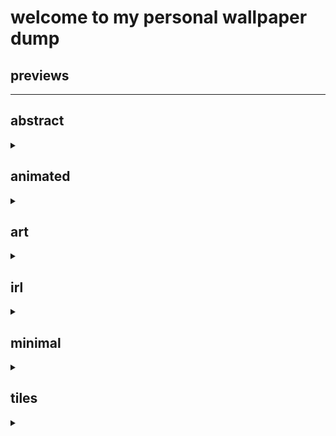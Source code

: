 
# welcome to my personal wallpaper dump

## previews
<hr>
<p align="center">


## abstract
<details><summary></summary>
<img src="./abstract/unknown-8.jpg" title="unknown-8"><br>
<img src="./abstract/desert-red-sky.png" title="desert-red-sky"><br>
<img src="./abstract/yr0hnkoeccv81.png" title="yr0hnkoeccv81"><br>
<img src="./abstract/abstract-magic-spiral-cropped.jpg" title="abstract-magic-spiral-cropped"><br>
<img src="./abstract/qvidibf92gx81.png" title="qvidibf92gx81"><br>
<img src="./abstract/wallpaper.png" title="wallpaper"><br>
<img src="./abstract/bg.png" title="bg"><br>
</details>


## animated
<details><summary></summary>
<img src="./animated/ezgif-1-66eeb45a6b.gif" title="ezgif-1-66eeb45a6b"><br>
<img src="./animated/c03628e7339e0d492cdd077acb6a9e8f.gif.4b63ca2ca677631f5c35f11c00ecf8b4.gif" title="c03628e7339e0d492cdd077acb6a9e8f.gif.4b63ca2ca677631f5c35f11c00ecf8b4"><br>
<img src="./animated/28a1e36191eb43fae5347624b17edf10.gif" title="28a1e36191eb43fae5347624b17edf10"><br>
<img src="./animated/3512803(1).gif" title="3512803(1)"><br>
<img src="./animated/4.gif" title="4"><br>
</details>


## art
<details><summary></summary>
<img src="./art/surendra-rajawat-tohf8492.jpg" title="surendra-rajawat-tohf8492"><br>
<img src="./art/PokePattern.png" title="PokePattern"><br>
<img src="./art/whale_cloud.jpg" title="whale_cloud"><br>
<img src="./art/street-tn.png" title="street-tn"><br>
<img src="./art/unknown-4.png" title="unknown-4"><br>
<img src="./art/pink_minimal.png" title="pink_minimal"><br>
<img src="./art/mountan-orange.png" title="mountan-orange"><br>
<img src="./art/wp8629994.png" title="wp8629994"><br>
<img src="./art/neon-shacks-tn.png" title="neon-shacks-tn"><br>
<img src="./art/forest-greeeen.jpg" title="forest-greeeen"><br>
<img src="./art/house-forest.jpg" title="house-forest"><br>
<img src="./art/henrique-mueller-henrique-mueller-lofi-funcc-01.jpg" title="henrique-mueller-henrique-mueller-lofi-funcc-01"><br>
<img src="./art/sparkle_sand.jpg" title="sparkle_sand"><br>
<img src="./art/28821cafe563856cc8cdb07d12c61e88.png" title="28821cafe563856cc8cdb07d12c61e88"><br>
<img src="./art/ElCheapoTatooine.jpg" title="ElCheapoTatooine"><br>
<img src="./art/orange-somthing.png" title="orange-somthing"><br>
<img src="./art/BG_Mammoth.jpg" title="BG_Mammoth"><br>
<img src="./art/town-shootingstar.png" title="town-shootingstar"><br>
<img src="./art/aenami_orange.jpg" title="aenami_orange"><br>
<img src="./art/peakpx_21.jpg" title="peakpx_21"><br>
<img src="./art/wallpaperbetter.com_1920x1080.jpg" title="wallpaperbetter.com_1920x1080"><br>
<img src="./art/RainyDay.png" title="RainyDay"><br>
<img src="./art/night_forest.jpg" title="night_forest"><br>
<img src="./art/indoor_garden.jpg" title="indoor_garden"><br>
<img src="./art/the-frontier-a-painting-by-me-19201200.jpg" title="the-frontier-a-painting-by-me-19201200"><br>
<img src="./art/pixel-art-4-192010801.png" title="pixel-art-4-192010801"><br>
<img src="./art/320369a232abb8881c410a9500aee346.jpg" title="320369a232abb8881c410a9500aee346"><br>
<img src="./art/lantern.png" title="lantern"><br>
<img src="./art/WallpaperDog-10819503.jpg" title="WallpaperDog-10819503"><br>
<img src="./art/c4db1e3433e0bf2b.jpg" title="c4db1e3433e0bf2b"><br>
<img src="./art/matchmaking-valorant.jpg" title="matchmaking-valorant"><br>
<img src="./art/20220519_140541.jpg" title="20220519_140541"><br>
<img src="./art/sky.jpg" title="sky"><br>
<img src="./art/new-wall.jpg" title="new-wall"><br>
<img src="./art/19.png" title="19"><br>
<img src="./art/a.jpg" title="a"><br>
<img src="./art/orange-clouds-swirl.jpg" title="orange-clouds-swirl"><br>
<img src="./art/clouds.jpg" title="clouds"><br>
<img src="./art/lake-purple.jpg" title="lake-purple"><br>
<img src="./art/bench.png" title="bench"><br>
<img src="./art/voyager-shierro-yestalgia-chill-villle.jpg" title="voyager-shierro-yestalgia-chill-villle"><br>
<img src="./art/red_sea_wallpaper.jpg" title="red_sea_wallpaper"><br>
<img src="./art/purple_bicycle.jpg" title="purple_bicycle"><br>
<img src="./art/city-scape.png" title="city-scape"><br>
<img src="./art/mountain-nearcity.png" title="mountain-nearcity"><br>
<img src="./art/boat_on_clouds.jpg" title="boat_on_clouds"><br>
<img src="./art/fox.jpg" title="fox"><br>
<img src="./art/2e098012-min.png" title="2e098012-min"><br>
<img src="./art/ch4.png" title="ch4"><br>
<img src="./art/mountain.png" title="mountain"><br>
<img src="./art/alena-aenami-endless-1k.jpg" title="alena-aenami-endless-1k"><br>
<img src="./art/4208123.jpg" title="4208123"><br>
<img src="./art/whale.jpg" title="whale"><br>
<img src="./art/wp5864568-pastel-sky-wallpapers.jpg" title="wp5864568-pastel-sky-wallpapers"><br>
<img src="./art/village_mountains.jpg" title="village_mountains"><br>
<img src="./art/tall-palm-trees-under-purple-sky.jpg" title="tall-palm-trees-under-purple-sky"><br>
<img src="./art/88362193_p0_master1200.jpg" title="88362193_p0_master1200"><br>
<img src="./art/wave-mocha.jpg" title="wave-mocha"><br>
<img src="./art/water_house.jpg" title="water_house"><br>
<img src="./art/b88b0e4211bf0016.png" title="b88b0e4211bf0016"><br>
<img src="./art/house-plains.jpg" title="house-plains"><br>
<img src="./art/city-pastel.jpg" title="city-pastel"><br>
<img src="./art/aesthetic2.jpg" title="aesthetic2"><br>
<img src="./art/AsianPond.jpg" title="AsianPond"><br>
<img src="./art/totoro_night.png" title="totoro_night"><br>
<img src="./art/forest-painted.png" title="forest-painted"><br>
<img src="./art/window_water.jpg" title="window_water"><br>
<img src="./art/k0yuesbe76p81.jpg" title="k0yuesbe76p81"><br>
<img src="./art/samurai.jpg" title="samurai"><br>
<img src="./art/unknown.png" title="unknown"><br>
<img src="./art/voyager-tophx-panda-cover.jpg" title="voyager-tophx-panda-cover"><br>
<img src="./art/z0151aobhth61.jpg" title="z0151aobhth61"><br>
<img src="./art/peakpx_23.jpg" title="peakpx_23"><br>
<img src="./art/totoro.png" title="totoro"><br>
<img src="./art/DUCC.jpg" title="DUCC"><br>
<img src="./art/cloud.png" title="cloud"><br>
<img src="./art/arch00.png" title="arch00"><br>
<img src="./art/sky-city-scenery-horizon-landscape-anime-4k-wallpaper-5120x2160.jpg" title="sky-city-scenery-horizon-landscape-anime-4k-wallpaper-5120x2160"><br>
<img src="./art/180-1806618_anime-landscape-scenery-clouds-stars-buildings-anime-landscape.jpg" title="180-1806618_anime-landscape-scenery-clouds-stars-buildings-anime-landscape"><br>
<img src="./art/man_in_sky.jpg" title="man_in_sky"><br>
</details>


## irl
<details><summary></summary>
<img src="./irl/FFWmX3magAAKL0J.png" title="FFWmX3magAAKL0J"><br>
<img src="./irl/cherry-blossom-tree-3440x1440.jpg" title="cherry-blossom-tree-3440x1440"><br>
<img src="./irl/k7epw1.jpg" title="k7epw1"><br>
<img src="./irl/leaves.jpg" title="leaves"><br>
<img src="./irl/image0.jpg" title="image0"><br>
<img src="./irl/japanese-pedestrian-street.jpg" title="japanese-pedestrian-street"><br>
<img src="./irl/20220519_140541.jpg" title="20220519_140541"><br>
<img src="./irl/IMG_1884.jpg" title="IMG_1884"><br>
<img src="./irl/a.jpg" title="a"><br>
<img src="./irl/flowers.png" title="flowers"><br>
<img src="./irl/japanese-city-bike-sunset.jpg" title="japanese-city-bike-sunset"><br>
<img src="./irl/black-pendent-lamps.jpg" title="black-pendent-lamps"><br>
<img src="./irl/camille-villanueva-zsAPsRjzXRI-unsplash.jpg" title="camille-villanueva-zsAPsRjzXRI-unsplash"><br>
<img src="./irl/city.jpg" title="city"><br>
<img src="./irl/james-lee-gXrjjUlILAY-unsplash.jpg" title="james-lee-gXrjjUlILAY-unsplash"><br>
<img src="./irl/planet.png" title="planet"><br>
<img src="./irl/clouds_realism.jpg" title="clouds_realism"><br>
<img src="./irl/mountain.png" title="mountain"><br>
<img src="./irl/mountains.png" title="mountains"><br>
<img src="./irl/yosemite.png" title="yosemite"><br>
<img src="./irl/evening-sky.png" title="evening-sky"><br>
<img src="./irl/aesthetic-moon-wallpaper-desktop.jpg" title="aesthetic-moon-wallpaper-desktop"><br>
<img src="./irl/Widgets_pt._1_1.png" title="Widgets_pt._1_1"><br>
<img src="./irl/FFWmX4taQAAsCnV.png" title="FFWmX4taQAAsCnV"><br>
<img src="./irl/train-station-8-19201080.jpg" title="train-station-8-19201080"><br>
<img src="./irl/FFW5bbwaAAYexpT.png" title="FFW5bbwaAAYexpT"><br>
<img src="./irl/lonely-trees-minimalist-19.jpg" title="lonely-trees-minimalist-19"><br>
<img src="./irl/FFW5bbwaIAEOtCp.png" title="FFW5bbwaIAEOtCp"><br>
</details>


## minimal
<details><summary></summary>
<img src="./minimal/4.jpg" title="4"><br>
<img src="./minimal/dark-cat.png" title="dark-cat"><br>
</details>


## tiles
<details><summary></summary>
<img src="./tiles/bananas-720.jpg" title="bananas-720"><br>
<img src="./tiles/unknown.png" title="unknown"><br>
</details>

</p>
